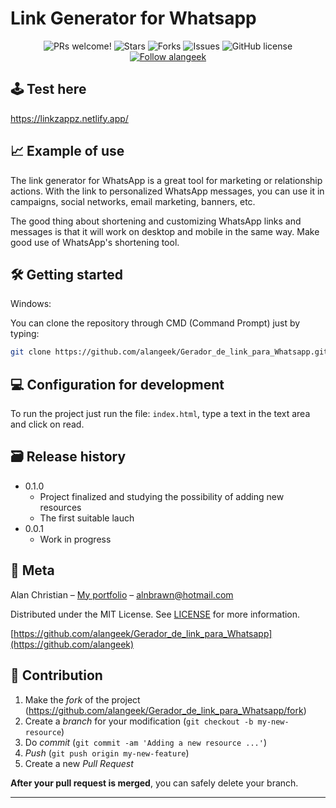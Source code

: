 # Link Generator for Whatsapp


<p align="center">
  <img alt="PRs welcome!" src="https://img.shields.io/static/v1?label=PRs&message=WELCOME&style=for-the-badge&color=21BF73&labelColor=222222" />
     
   <img alt="Stars" src="https://img.shields.io/github/stars/alangeek/Gerador_de_link_para_Whatsapp?color=21BF73&label=STARS&logo=3C424B&logoColor=3C424B&style=for-the-badge&labelColor=222222" />

   <img alt="Forks" src="https://img.shields.io/github/forks/alangeek/Gerador_de_link_para_Whatsapp?color=21BF73&label=FORKS&logo=3C424B&logoColor=3C424B&style=for-the-badge&labelColor=222222" />

   <img alt="Issues" src="https://img.shields.io/github/issues/alangeek/Gerador_de_link_para_Whatsapp?color=21BF73&label=ISSUES&logo=3C424B&logoColor=3C424B&style=for-the-badge&labelColor=222222" />

   <img alt="GitHub license" src="https://img.shields.io/github/license/alangeek/Gerador_de_link_para_Whatsapp?color=21BF73&label=LICENSE&logo=3C424B&logoColor=3C424B&style=for-the-badge&labelColor=222222" />

  <a href="https://github.com/alangeek">
    <img alt="Follow alangeek" src="https://img.shields.io/static/v1?label=Follow&message=alangeek&style=for-the-badge&color=21BF73&labelColor=222222" />
  </a>
</p>

## 🕹 Test here

https://linkzappz.netlify.app/

## 📈 Example of use

The link generator for WhatsApp is a great tool for marketing or relationship actions. With the link to personalized WhatsApp messages, you can use it in campaigns, social networks, email marketing, banners, etc.

The good thing about shortening and customizing WhatsApp links and messages is that it will work on desktop and mobile in the same way. Make good use of WhatsApp's shortening tool.

## 🛠 Getting started

Windows:

You can clone the repository through CMD (Command Prompt) just by typing:

```sh
git clone https://github.com/alangeek/Gerador_de_link_para_Whatsapp.git
```

## 💻 Configuration for development

To run the project just run the file: `index.html`, type a text in the text area and click on read.

## 🗃 Release history

- 0.1.0
  - Project finalized and studying the possibility of adding new resources
  - The first suitable lauch
- 0.0.1
  - Work in progress

## 📝 Meta

Alan Christian  – [My portfolio](https://alanchristian.co/) – alnbrawn@hotmail.com

Distributed under the MIT License. See [LICENSE](LICENSE) for more information.

[https://github.com/alangeek/Gerador_de_link_para_Whatsapp](https://github.com/alangeek)

## 🚀 Contribution

1. Make the _fork_ of the project (<https://github.com/alangeek/Gerador_de_link_para_Whatsapp/fork>)
2. Create a _branch_ for your modification (`git checkout -b my-new-resource`)
3. Do _commit_ (`git commit -am 'Adding a new resource ...'`)
4. _Push_ (`git push origin my-new-feature`)
5. Create a new _Pull Request_

**After your pull request is merged**, you can safely delete your branch.

---
